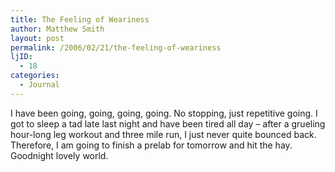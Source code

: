 ```yaml
---
title: The Feeling of Weariness
author: Matthew Smith
layout: post
permalink: /2006/02/21/the-feeling-of-weariness
ljID:
  - 18
categories:
  - Journal
---
```

I have been going, going, going, going. No stopping, just repetitive going. I got to sleep a tad late last night and have been tired all day &#8211; after a grueling hour-long leg workout and three mile run, I just never quite bounced back. Therefore, I am going to finish a prelab for tomorrow and hit the hay. Goodnight lovely world.